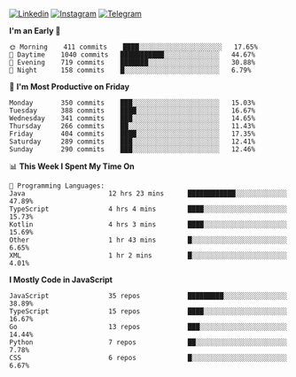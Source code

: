 [![Linkedin](https://img.shields.io/badge/-Archie-blue?style=flat-square&labelColor=gray&logo=Linkedin&logoColor=white&link=https://www.linkedin.com/in/archisdi)](https://www.linkedin.com/in/archisdi)
[![Instagram](https://img.shields.io/badge/-@archisdi-orange?style=flat-square&labelColor=gray&logo=Instagram&logoColor=white&link=https://www.instagram.com/archisdi)](https://www.instagram.com/archisdi)
[![Telegram](https://img.shields.io/badge/-aai-informational?style=flat-square&labelColor=gray&logo=telegram&logoColor=white&link=https://t.me/archisdi)](https://t.me/archisdi)

<!--START_SECTION:waka-->
**I'm an Early 🐤** 

```text
🌞 Morning    411 commits    ████░░░░░░░░░░░░░░░░░░░░░   17.65% 
🌆 Daytime    1040 commits   ███████████░░░░░░░░░░░░░░   44.67% 
🌃 Evening    719 commits    ███████░░░░░░░░░░░░░░░░░░   30.88% 
🌙 Night      158 commits    █░░░░░░░░░░░░░░░░░░░░░░░░   6.79%

```
📅 **I'm Most Productive on Friday** 

```text
Monday       350 commits    ███░░░░░░░░░░░░░░░░░░░░░░   15.03% 
Tuesday      388 commits    ████░░░░░░░░░░░░░░░░░░░░░   16.67% 
Wednesday    341 commits    ███░░░░░░░░░░░░░░░░░░░░░░   14.65% 
Thursday     266 commits    ██░░░░░░░░░░░░░░░░░░░░░░░   11.43% 
Friday       404 commits    ████░░░░░░░░░░░░░░░░░░░░░   17.35% 
Saturday     289 commits    ███░░░░░░░░░░░░░░░░░░░░░░   12.41% 
Sunday       290 commits    ███░░░░░░░░░░░░░░░░░░░░░░   12.46%

```


📊 **This Week I Spent My Time On** 

```text
💬 Programming Languages: 
Java                     12 hrs 23 mins      ████████████░░░░░░░░░░░░░   47.89% 
TypeScript               4 hrs 4 mins        ████░░░░░░░░░░░░░░░░░░░░░   15.73% 
Kotlin                   4 hrs 3 mins        ████░░░░░░░░░░░░░░░░░░░░░   15.69% 
Other                    1 hr 43 mins        █░░░░░░░░░░░░░░░░░░░░░░░░   6.65% 
XML                      1 hr 2 mins         █░░░░░░░░░░░░░░░░░░░░░░░░   4.01%

```

**I Mostly Code in JavaScript** 

```text
JavaScript               35 repos            █████████░░░░░░░░░░░░░░░░   38.89% 
TypeScript               15 repos            ████░░░░░░░░░░░░░░░░░░░░░   16.67% 
Go                       13 repos            ███░░░░░░░░░░░░░░░░░░░░░░   14.44% 
Python                   7 repos             ██░░░░░░░░░░░░░░░░░░░░░░░   7.78% 
CSS                      6 repos             █░░░░░░░░░░░░░░░░░░░░░░░░   6.67%

```



<!--END_SECTION:waka-->